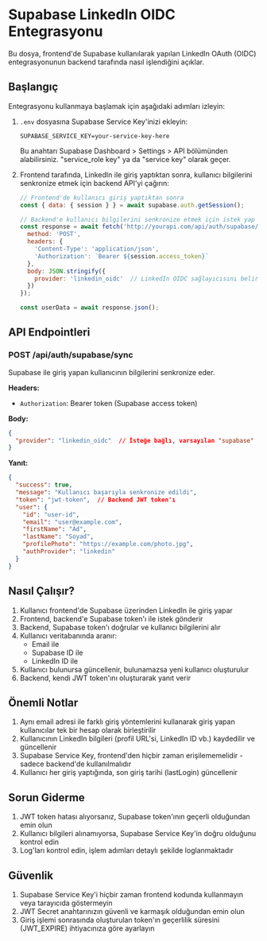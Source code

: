 # Supabase LinkedIn OIDC Entegrasyonu

Bu dosya, frontend'de Supabase kullanılarak yapılan LinkedIn OAuth (OIDC) entegrasyonunun backend tarafında nasıl işlendiğini açıklar.

## Başlangıç

Entegrasyonu kullanmaya başlamak için aşağıdaki adımları izleyin:

1. `.env` dosyasına Supabase Service Key'inizi ekleyin:
   ```
   SUPABASE_SERVICE_KEY=your-service-key-here
   ```
   
   Bu anahtarı Supabase Dashboard > Settings > API bölümünden alabilirsiniz. "service_role key" ya da "service key" olarak geçer.

2. Frontend tarafında, LinkedIn ile giriş yaptıktan sonra, kullanıcı bilgilerini senkronize etmek için backend API'yi çağırın:
   ```javascript
   // Frontend'de kullanıcı giriş yaptıktan sonra
   const { data: { session } } = await supabase.auth.getSession();
   
   // Backend'e kullanıcı bilgilerini senkronize etmek için istek yap
   const response = await fetch('http://yourapi.com/api/auth/supabase/sync', {
     method: 'POST',
     headers: {
       'Content-Type': 'application/json',
       'Authorization': `Bearer ${session.access_token}`
     },
     body: JSON.stringify({
       provider: 'linkedin_oidc'  // LinkedIn OIDC sağlayıcısını belirt
     })
   });
   
   const userData = await response.json();
   ```

## API Endpointleri

### POST /api/auth/supabase/sync

Supabase ile giriş yapan kullanıcının bilgilerini senkronize eder.

**Headers:**
- `Authorization`: Bearer token (Supabase access token)

**Body:**
```json
{
  "provider": "linkedin_oidc"  // İsteğe bağlı, varsayılan "supabase"
}
```

**Yanıt:**
```json
{
  "success": true,
  "message": "Kullanıcı başarıyla senkronize edildi",
  "token": "jwt-token",  // Backend JWT token'ı
  "user": {
    "id": "user-id",
    "email": "user@example.com",
    "firstName": "Ad",
    "lastName": "Soyad",
    "profilePhoto": "https://example.com/photo.jpg",
    "authProvider": "linkedin"
  }
}
```

## Nasıl Çalışır?

1. Kullanıcı frontend'de Supabase üzerinden LinkedIn ile giriş yapar
2. Frontend, backend'e Supabase token'ı ile istek gönderir
3. Backend, Supabase token'ı doğrular ve kullanıcı bilgilerini alır
4. Kullanıcı veritabanında aranır:
   - Email ile
   - Supabase ID ile
   - LinkedIn ID ile
5. Kullanıcı bulunursa güncellenir, bulunamazsa yeni kullanıcı oluşturulur
6. Backend, kendi JWT token'ını oluşturarak yanıt verir

## Önemli Notlar

1. Aynı email adresi ile farklı giriş yöntemlerini kullanarak giriş yapan kullanıcılar tek bir hesap olarak birleştirilir
2. Kullanıcının LinkedIn bilgileri (profil URL'si, LinkedIn ID vb.) kaydedilir ve güncellenir
3. Supabase Service Key, frontend'den hiçbir zaman erişilememelidir - sadece backend'de kullanılmalıdır
4. Kullanıcı her giriş yaptığında, son giriş tarihi (lastLogin) güncellenir

## Sorun Giderme

1. JWT token hatası alıyorsanız, Supabase token'ının geçerli olduğundan emin olun
2. Kullanıcı bilgileri alınamıyorsa, Supabase Service Key'in doğru olduğunu kontrol edin
3. Log'ları kontrol edin, işlem adımları detaylı şekilde loglanmaktadır

## Güvenlik

1. Supabase Service Key'i hiçbir zaman frontend kodunda kullanmayın veya tarayıcıda göstermeyin
2. JWT Secret anahtarınızın güvenli ve karmaşık olduğundan emin olun
3. Giriş işlemi sonrasında oluşturulan token'ın geçerlilik süresini (JWT_EXPIRE) ihtiyacınıza göre ayarlayın 